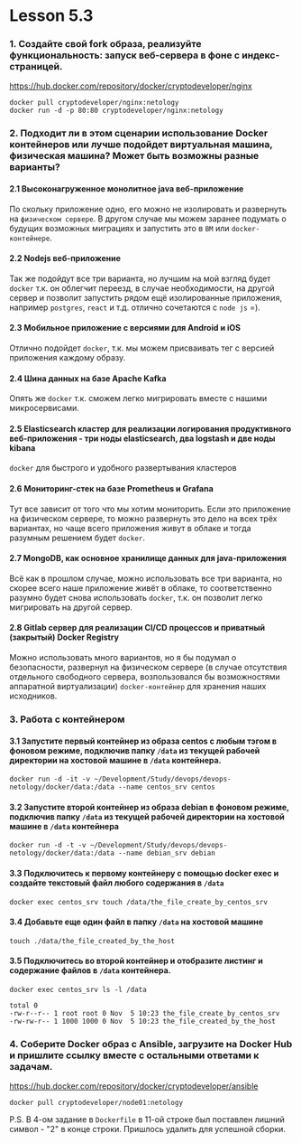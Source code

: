 # Lesson 5.3

### 1. Создайте свой fork образа, реализуйте функциональность: запуск веб-сервера в фоне с индекс-страницей.
https://hub.docker.com/repository/docker/cryptodeveloper/nginx

```shell
docker pull cryptodeveloper/nginx:netology
docker run -d -p 80:80 cryptodeveloper/nginx:netology
```

### 2. Подходит ли в этом сценарии использование Docker контейнеров или лучше подойдет виртуальная машина, физическая машина? Может быть возможны разные варианты?
#### 2.1 Высоконагруженное монолитное java веб-приложение
По скольку приложение одно, его можно не изолировать и развернуть на `физическом сервере`. В другом случае мы можем заранее подумать о будущих возможных миграциях и запустить это в `ВМ` или `docker-контейнере`.

#### 2.2 Nodejs веб-приложение
Так же подойдут все три варианта, но лучшим на мой взгляд будет `docker` т.к. он облегчит переезд, в случае необходимости, на другой сервер и позволит запустить рядом ещё изолированные приложения, например `postgres`, `react` и т.д. отлично сочетаются с `node js` =).

#### 2.3 Мобильное приложение c версиями для Android и iOS
Отлично подойдет `docker`, т.к. мы можем присваивать тег с версией приложения каждому образу. 

#### 2.4 Шина данных на базе Apache Kafka
Опять же `docker` т.к. сможем легко мигрировать вместе с нашими микросервисами.

#### 2.5 Elasticsearch кластер для реализации логирования продуктивного веб-приложения - три ноды elasticsearch, два logstash и две ноды kibana
`docker` для быстрого и удобного развертывания кластеров

#### 2.6 Мониторинг-стек на базе Prometheus и Grafana
Тут все зависит от того что мы хотим мониторить. Если это приложение на физическом сервере, то можно развернуть это дело на всех трёх вариантах, но чаще всего приложения живут в облаке и тогда разумным решением будет `docker`.

#### 2.7 MongoDB, как основное хранилище данных для java-приложения
Всё как в прошлом случае, можно использовать все три варианта, но скорее всего наше приложение живёт в облаке, то соответственно разумно будет снова использовать `docker`, т.к. он позволит легко мигрировать на другой сервер.

#### 2.8 Gitlab сервер для реализации CI/CD процессов и приватный (закрытый) Docker Registry
Можно использовать много вариантов, но я бы подумал о безопасности, развернул на физическом сервере (в случае отсутствия отдельного свободного сервера, возпользовался бы возможностями аппаратной виртуализации) `docker-контейнер` для хранения наших исходников.


### 3. Работа с контейнером
#### 3.1 Запустите первый контейнер из образа centos c любым тэгом в фоновом режиме, подключив папку `/data` из текущей рабочей директории на хостовой машине в `/data` контейнера. 
```shell
docker run -d -it -v ~/Development/Study/devops/devops-netology/docker/data:/data --name centos_srv centos
```
#### 3.2 Запустите второй контейнер из образа debian в фоновом режиме, подключив папку `/data` из текущей рабочей директории на хостовой машине в `/data` контейнера
```shell
docker run -d -t -v ~/Development/Study/devops/devops-netology/docker/data:/data --name debian_srv debian
```
#### 3.3 Подключитесь к первому контейнеру с помощью docker exec и создайте текстовый файл любого содержания в `/data`
```shell
docker exec centos_srv touch /data/the_file_create_by_centos_srv
```
#### 3.4 Добавьте еще один файл в папку `/data` на хостовой машине
```shell
touch ./data/the_file_created_by_the_host
```
#### 3.5 Подключитесь во второй контейнер и отобразите листинг и содержание файлов в `/data` контейнера.
```shell
docker exec centos_srv ls -l /data

total 0
-rw-r--r-- 1 root root 0 Nov  5 10:23 the_file_create_by_centos_srv
-rw-rw-r-- 1 1000 1000 0 Nov  5 10:23 the_file_created_by_the_host
```

### 4. Соберите Docker образ с Ansible, загрузите на Docker Hub и пришлите ссылку вместе с остальными ответами к задачам.
https://hub.docker.com/repository/docker/cryptodeveloper/ansible

```shell
docker pull cryptodeveloper/node01:netology
```

P.S. В 4-ом задание в `Dockerfile` в 11-ой строке был поставлен лишний символ - "2" в конце строки. Пришлось удалить для успешной сборки.
